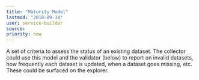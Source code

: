 ```yaml
---
title: "Maturity Model"
lastmod: "2018-09-14"
user: service-builder
source:
priority: now
---
```


A set of criteria to assess the status of an existing dataset. The collector could use this model and the validator (below) to report on invalid datasets, how frequently each dataset is updated, when a dataset goes missing, etc. These could be surfaced on the explorer.
